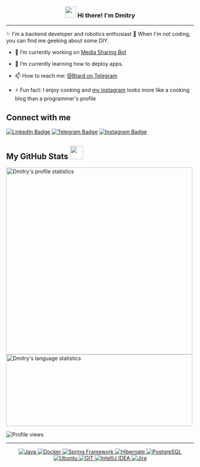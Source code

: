 <!-- Heading -->
<h3 align="center"><img src = "https://raw.githubusercontent.com/MartinHeinz/MartinHeinz/master/wave.gif" width = 30px> Hi there! I'm Dmitry</h3>


 <!-- About section -->

---
✨ I'm a backend developer and robotics enthusiast 🤖
When I'm not coding, you can find me geeking about some DIY.

- 🔭 I’m currently working on [Media Sharing Bot](https://github.com/setNewPassword/media-sharing-bot)

- 🌱 I’m currently learning how to deploy apps.

- 📫 How to reach me: [@Btard on Telegram](https://t.me/btard)

- ⚡ Fun fact: I enjoy cooking and [my instagram](https://www.instagram.com/p/CJZSvN6omxX) looks more like a cooking blog than a programmer's profile

<!-- About section: END -->


<!-- Connect section -->

<h2>Connect with me </h3>
<p>
<a href="https://www.linkedin.com/in/setnewpassword"><img src="https://img.shields.io/badge/-setNewPassword-blue?style=plastic&amp;labelColor=blue&amp;logo=LinkedIn&amp;link=https://www.linkedin.com/in/setnewpassword" alt="LinkedIn Badge"></a>
<a href="https://t.me/btard"><img src="https://img.shields.io/badge/-Dmitry%20Evtukhin-informational?style=plastic&amp;labelColor=informational&amp;logo=Telegram&amp;link=https://t.me/btard" alt="Telegram Badge"></a>
<a href="https://www.instagram.com/dee_irk"><img src="https://img.shields.io/badge/-dee_irk-informational?style=plastic&amp;labelColor=informational&amp;logo=Instagram&amp;logoColor=white&amp;link=https://www.instagram.com/dee_irk" alt="Instagram Badge"></a>
   </p>

 <!-- Connect section: END -->

  <!-- GitHub section -->

##  My GitHub Stats <img src = "https://i.pinimg.com/originals/65/c4/f4/65c4f452571be1261e9c623f7da488ac.gif" width = 35px>

 <div>
   <img src="https://github-readme-stats.anuraghazra1.vercel.app/api?username=setNewPassword&show_icons=true"  alt="Dmitry's profile statistics" width="500px"/>
<br>
  <img src="https://github-readme-stats.vercel.app/api/top-langs?username=setNewPassword&langs_count=4&show_icons=true&locale=en&layout=compact&theme=light" alt="Dmitry's language statistics" height="192px"  width="500px"/>
</div>

<!-- GitHub section: END -->

<!-- Profile Views -->

<p align="left"> <img src="https://komarev.com/ghpvc/?username=setNewPassword&label=Profile%20views&color=0e75b6&style=flat" alt="Profile views" />
</p>

---
<p align="center">
  <a href="https://www.java.com" target="_blank">
    <img src="https://img.shields.io/badge/Java-ED8B00?style=for-the-badge&logo=openjdk&logoColor=white" alt="Java">
  </a>
<a href="https://www.docker.com" target="_blank">
    <img src="https://img.shields.io/badge/Docker-%232496ED.svg?style=for-the-badge&logo=docker&logoColor=white" alt="Docker">
  </a>
<a href="https://spring.io" target="_blank">
    <img src="https://img.shields.io/badge/Spring-6DB33F?style=for-the-badge&logo=spring&logoColor=white" alt="Spring Framework">
  </a>
<a href="https://hibernate.org" target="_blank">
    <img src="https://img.shields.io/badge/Hibernate-59666C?style=for-the-badge&logo=Hibernate&logoColor=white" alt="Hibernate">
  </a>
<a href="https://www.postgresql.org" target="_blank">
    <img src="https://img.shields.io/badge/PostgreSQL-316192?style=for-the-badge&logo=postgresql&logoColor=white" alt="PostgreSQL">
  </a>
<br>
<a href="https://ubuntu.com" target="_blank">
    <img src="https://img.shields.io/badge/Ubuntu-E95420?style=for-the-badge&logo=ubuntu&logoColor=white" alt="Ubuntu">
  </a>
<a href="https://git-scm.com" target="_blank">
    <img src="https://img.shields.io/badge/GIT-E44C30?style=for-the-badge&logo=git&logoColor=white" alt="GIT">
  </a>
<a href="https://www.jetbrains.com/idea" target="_blank">
    <img src="https://img.shields.io/badge/IntelliJ_IDEA-000000.svg?style=for-the-badge&logo=intellij-idea&logoColor=white" alt="IntelliJ IDEA">
  </a>
<a href="https://www.atlassian.com/software/jira" target="_blank">
    <img src="https://img.shields.io/badge/Jira-0052CC?style=for-the-badge&logo=Jira&logoColor=white" alt="Jira">
  </a>

</p>